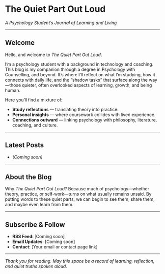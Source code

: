 # The Quiet Part Out Loud  
*A Psychology Student’s Journal of Learning and Living*  

---

## Welcome  

Hello, and welcome to *The Quiet Part Out Loud*.  

I’m a psychology student with a background in technology and coaching. This blog is my companion through a degree in Psychology with Counselling, and beyond. It’s where I’ll reflect on what I’m studying, how it connects with daily life, and the “shadow tasks” that surface along the way—those quieter, often overlooked aspects of learning, growth, and being human.  

Here you’ll find a mixture of:  
- **Study reflections** — translating theory into practice.  
- **Personal insights** — where coursework collides with lived experience.  
- **Connections outward** — linking psychology with philosophy, literature, coaching, and culture.  

---

## Latest Posts  

- *(Coming soon)*  

---

## About the Blog  

Why *The Quiet Part Out Loud*? Because much of psychology—whether theory, practice, or self-work—turns on what usually remains unsaid. By putting words to these quiet parts, we can begin to see them, share them, and maybe even learn from them.  

---

## Subscribe & Follow  

- **RSS Feed**: [Coming soon]  
- **Email Updates**: [Coming soon]  
- **Contact**: [Your email or contact page link]  

---

*Thank you for reading. May this space be a record of learning, reflection, and quiet truths spoken aloud.*

